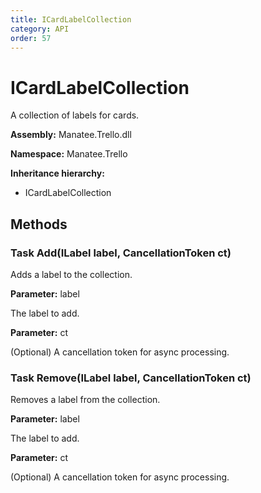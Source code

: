 ```yaml
---
title: ICardLabelCollection
category: API
order: 57
---
```


# ICardLabelCollection

A collection of labels for cards.

**Assembly:** Manatee.Trello.dll

**Namespace:** Manatee.Trello

**Inheritance hierarchy:**

- ICardLabelCollection

## Methods

### Task Add(ILabel label, CancellationToken ct)

Adds a label to the collection.

**Parameter:** label

The label to add.

**Parameter:** ct

(Optional) A cancellation token for async processing.

### Task Remove(ILabel label, CancellationToken ct)

Removes a label from the collection.

**Parameter:** label

The label to add.

**Parameter:** ct

(Optional) A cancellation token for async processing.

